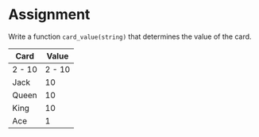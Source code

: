 # Assignment

Write a function `card_value(string)` that determines the value of the card.

| Card | Value |
| ---- | ----- |
| 2 - 10 | 2 - 10 |
| Jack | 10    |
| Queen| 10    |
| King | 10    |
| Ace  | 1     |
